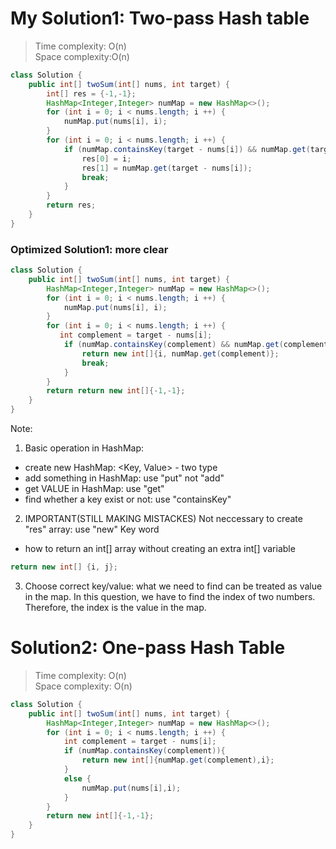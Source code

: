 # My Solution1: Two-pass Hash table
> Time complexity: O(n) <br> Space complexity:O(n)
```Java
class Solution {
    public int[] twoSum(int[] nums, int target) {
        int[] res = {-1,-1};
        HashMap<Integer,Integer> numMap = new HashMap<>();
        for (int i = 0; i < nums.length; i ++) {
            numMap.put(nums[i], i);
        }
        for (int i = 0; i < nums.length; i ++) {
            if (numMap.containsKey(target - nums[i]) && numMap.get(target - nums[i]) != i) {
                res[0] = i;
                res[1] = numMap.get(target - nums[i]);
                break;
            } 
        }
        return res;
    }
}
```
### Optimized Solution1: more clear
```Java 
class Solution {
    public int[] twoSum(int[] nums, int target) {
        HashMap<Integer,Integer> numMap = new HashMap<>();
        for (int i = 0; i < nums.length; i ++) {
            numMap.put(nums[i], i);
        }
        for (int i = 0; i < nums.length; i ++) {
           int complement = target - nums[i];
            if (numMap.containsKey(complement) && numMap.get(complement) != i) {
                return new int[]{i, numMap.get(complement)};
                break;
            } 
        }
        return return new int[]{-1,-1};
    }
}
```
Note:<br>
1. Basic operation in HashMap:
- create new HashMap: <Key, Value> - two type
- add something in HashMap: use "put" not "add"
- get VALUE in HashMap: use "get"
- find whether a key exist or not: use "containsKey"
2. IMPORTANT(STILL MAKING MISTACKES) Not neccessary to create "res" array: use "new" Key word
- how to return an int\[\] array without creating an extra int\[\] variable 
```Java
return new int[] {i, j};
```
3. Choose correct key/value: what we need to find can be treated as value in the map. In this question, we have to find the index of two numbers. Therefore, the index is the value in the map.
# Solution2: One-pass Hash Table
> Time complexity: O(n)<br> Space complexity: O(n)
```Java
class Solution {
    public int[] twoSum(int[] nums, int target) {
        HashMap<Integer,Integer> numMap = new HashMap<>();
        for (int i = 0; i < nums.length; i ++) {
            int complement = target - nums[i];
            if (numMap.containsKey(complement)){
                return new int[]{numMap.get(complement),i};
            }
            else {
                numMap.put(nums[i],i);
            }
        }
        return new int[]{-1,-1};
    }
}
```

